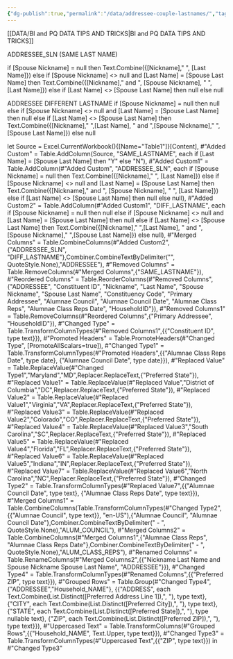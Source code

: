 ```yaml
---
{"dg-publish":true,"permalink":"/data/addressee-couple-lastnames/","tags":["Power_query","Data"],"created":"2024-03-01T07:44:33","updated":"2024-04-10T09:25:07"}
---
```


[[DATA/BI and PQ DATA TIPS AND TRICKS\|BI and PQ DATA TIPS AND TRICKS]]

ADDRESSEE_SLN (SAME LAST NAME)

if [Spouse Nickname] = null then 
Text.Combine({[Nickname]," ", [Last Name]})
else if [Spouse Nickname] <> null and [Last Name] = [Spouse Last Name] then 
Text.Combine({[Nickname]," and ", [Spouse Nickname], " ", [Last Name]}) 
else if [Last Name] <> [Spouse Last Name] then null 
else null

ADDRESSEE DIFFERENT LASTNAME
if [Spouse Nickname] = null then 
null
else if [Spouse Nickname] <> null and [Last Name] = [Spouse Last Name] then 
null
else if [Last Name] <> [Spouse Last Name] then 
Text.Combine({[Nickname]," ",[Last Name], " and ",[Spouse Nickname]," ",[Spouse Last Name]})
else null


let
    Source = Excel.CurrentWorkbook(){[Name="Table1"]}[Content],
    #"Added Custom" = Table.AddColumn(Source, "SAME_LASTNAME", each if [Last Name] = [Spouse Last Name] then "Y" else "N"),
    #"Added Custom1" = Table.AddColumn(#"Added Custom", "ADDRESSEE_SLN", each if [Spouse Nickname] = null then 
Text.Combine({[Nickname]," ", [Last Name]})
else if [Spouse Nickname] <> null and [Last Name] = [Spouse Last Name] then 
Text.Combine({[Nickname]," and ", [Spouse Nickname], " ", [Last Name]}) 
else if [Last Name] <> [Spouse Last Name] then null 
else null),
    #"Added Custom2" = Table.AddColumn(#"Added Custom1", "DIFF_LASTNAME", each if [Spouse Nickname] = null then 
null
else if [Spouse Nickname] <> null and [Last Name] = [Spouse Last Name] then 
null
else if [Last Name] <> [Spouse Last Name] then 
Text.Combine({[Nickname]," ",[Last Name], " and ",[Spouse Nickname]," ",[Spouse Last Name]})
else null),
    #"Merged Columns" = Table.CombineColumns(#"Added Custom2",{"ADDRESSEE_SLN", "DIFF_LASTNAME"},Combiner.CombineTextByDelimiter("", QuoteStyle.None),"ADDRESSEE"),
    #"Removed Columns" = Table.RemoveColumns(#"Merged Columns",{"SAME_LASTNAME"}),
    #"Reordered Columns" = Table.ReorderColumns(#"Removed Columns",{"ADDRESSEE", "Constituent ID", "Nickname", "Last Name", "Spouse Nickname", "Spouse Last Name", "Constituency Code", "Primary Addressee", "Alumnae Council", "Alumnae Council Date", "Alumnae Class Reps", "Alumnae Class Reps Date", "HouseholdID"}),
    #"Removed Columns1" = Table.RemoveColumns(#"Reordered Columns",{"Primary Addressee", "HouseholdID"}),
    #"Changed Type" = Table.TransformColumnTypes(#"Removed Columns1",{{"Constituent ID", type text}}),
    #"Promoted Headers" = Table.PromoteHeaders(#"Changed Type", [PromoteAllScalars=true]),
    #"Changed Type1" = Table.TransformColumnTypes(#"Promoted Headers",{{"Alumnae Class Reps Date", type date}, {"Alumnae Council Date", type date}}),
    #"Replaced Value" = Table.ReplaceValue(#"Changed Type1","Maryland","MD",Replacer.ReplaceText,{"Preferred State"}),
    #"Replaced Value1" = Table.ReplaceValue(#"Replaced Value","District of Columbia","DC",Replacer.ReplaceText,{"Preferred State"}),
    #"Replaced Value2" = Table.ReplaceValue(#"Replaced Value1","Virginia","VA",Replacer.ReplaceText,{"Preferred State"}),
    #"Replaced Value3" = Table.ReplaceValue(#"Replaced Value2","Colorado","CO",Replacer.ReplaceText,{"Preferred State"}),
    #"Replaced Value4" = Table.ReplaceValue(#"Replaced Value3","South Carolina","SC",Replacer.ReplaceText,{"Preferred State"}),
    #"Replaced Value5" = Table.ReplaceValue(#"Replaced Value4","Florida","FL",Replacer.ReplaceText,{"Preferred State"}),
    #"Replaced Value6" = Table.ReplaceValue(#"Replaced Value5","Indiana","IN",Replacer.ReplaceText,{"Preferred State"}),
    #"Replaced Value7" = Table.ReplaceValue(#"Replaced Value6","North Carolina","NC",Replacer.ReplaceText,{"Preferred State"}),
    #"Changed Type2" = Table.TransformColumnTypes(#"Replaced Value7",{{"Alumnae Council Date", type text}, {"Alumnae Class Reps Date", type text}}),
    #"Merged Columns1" = Table.CombineColumns(Table.TransformColumnTypes(#"Changed Type2", {{"Alumnae Council", type text}}, "en-US"),{"Alumnae Council", "Alumnae Council Date"},Combiner.CombineTextByDelimiter(" - ", QuoteStyle.None),"ALUM_COUNCIL"),
    #"Merged Columns2" = Table.CombineColumns(#"Merged Columns1",{"Alumnae Class Reps", "Alumnae Class Reps Date"},Combiner.CombineTextByDelimiter(" - ", QuoteStyle.None),"ALUM_CLASS_REPS"),
    #"Renamed Columns" = Table.RenameColumns(#"Merged Columns2",{{"Nickname Last Name and Spouse Nickname Spouse Last Name", "ADDRESSEE"}}),
    #"Changed Type4" = Table.TransformColumnTypes(#"Renamed Columns",{{"Preferred ZIP", type text}}),
    #"Grouped Rows" = Table.Group(#"Changed Type4", {"ADDRESSEE","Household_NAME"}, {{"ADDRESS", each Text.Combine(List.Distinct([Preferred Address Line 1]),", "), type text}, {"CITY", each Text.Combine(List.Distinct([Preferred City]),", "), type text}, {"STATE", each Text.Combine(List.Distinct([Preferred State]),", "), type nullable text}, {"ZIP", each Text.Combine(List.Distinct([Preferred ZIP]),", "), type text}}),
    #"Uppercased Text" = Table.TransformColumns(#"Grouped Rows",{{"Household_NAME", Text.Upper, type text}}),
    #"Changed Type3" = Table.TransformColumnTypes(#"Uppercased Text",{{"ZIP", type text}})
in
    #"Changed Type3"